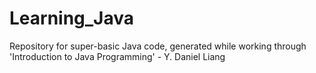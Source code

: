 # Learning_Java
Repository for super-basic Java code, generated while working through 'Introduction to Java Programming' - Y. Daniel Liang
